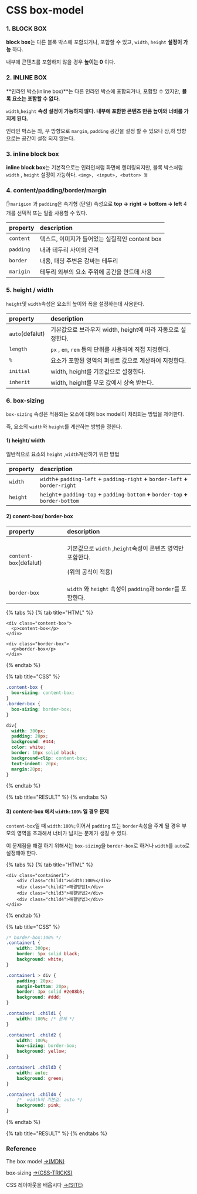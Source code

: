 # CSS box-model

### 1. BLOCK BOX

**block box**는 다른 블록 박스에 포함되거나, 포함할 수 있고, `width`, `height` **설정이 가능** 하다.

 내부에 콘텐츠를 포함하지 않을 경우 **높이는 0** 이다.

### 2. INLINE BOX

**인라인 박스\(inline box\)**는 다른 인라인 박스에 포함되거나, 포함할 수 있지만, **블록 요소는 포함할 수 없다.**

`width`,`height` **속성 설정이 가능하지 않다. 내부에 포함한 콘텐츠 만큼 높이와 너비를 가지게 된다.**

인라인 박스는 좌, 우 방향으로 `margin`, `padding` 공간을 설정 할 수 있으나 상,하 방향으로는 공간이 설정 되지 않는다.

### 3. inline block box

  **inline block box**는 기본적으로는 인라인처럼 화면에 렌더링되지만, 블록 박스처럼 `width` , `height` 설정이 가능하다. `<img>, <input>, <button> 등`

### 4. content/padding/border/margin 



✋`marigion` 과 `padding`은 속기형 \(단일\) 속성으로 **top → right → bottom → left** 4개를 선택적 또는 일괄 사용할 수 있다.

| property | description |
| :--- | :--- |
| `content` | 텍스트, 이미지가  들어있는 실질적인 content box |
| `padding` | 내과 테두리 사이의 간격 |
| `border` | 내용, 패딩 주변은 감싸는 테두리 |
| `marigin` | 테두리 외부의 요소 주위에 공간을 만드데 사용  |

### 5. height / width 

 `height`및 `width`속성은 요소의 높이와 폭을 설정하는데 사용한다.

| property | description |
| :--- | :--- |
| `auto`\(defalut\) | 기본값으로 브라우저 width, height에 따라 자동으로 설정한다. |
| `length` | `px` , `em`, `rem` 등의 단위를 사용하여 직접 지정한다. |
| `%` | 요소가 포함된 영역의 퍼센트 값으로 계산하여 지정한다. |
| `initial` | width, height를 기본값으로 설정한다. |
| `inherit`  | width, height를  부모 값에서 상속 받는다. |

### 6. box-sizing

`box-sizing` 속성은 적용되는 요소에 대해 box model이 처리되는 방법을 제어한다.

즉, 요소의 `width`와 `height`를 계산하는 방법을 정한다.

#### 1\) height/ width 

 일반적으로 요소의 `height` ,`width`계산하기 위한 방법

| property | description |
| :--- | :--- |
| `width` | `width`**+** `padding-left` **+** `padding-right` **+** `border-left` **+** `border-right` |
| `height` | `height`**+** `padding-top` **+** `padding-bottom` **+** `border-top` **+** `border-bottom` |

#### 2\) conent-box/ border-box

<table>
  <thead>
    <tr>
      <th style="text-align:left">property</th>
      <th style="text-align:left">description</th>
    </tr>
  </thead>
  <tbody>
    <tr>
      <td style="text-align:left"><code>content-box</code>(defalut)</td>
      <td style="text-align:left">
        <p>&#xAE30;&#xBCF8;&#xAC12;&#xC73C;&#xB85C; <code>width</code> ,<code>height</code>&#xC18D;&#xC131;&#xC774;
          &#xCF58;&#xD150;&#xCE20; &#xC601;&#xC5ED;&#xB9CC; &#xD3EC;&#xD568;&#xD55C;&#xB2E4;.</p>
        <p>(&#xC704;&#xC758; &#xACF5;&#xC2DD;&#xC774; &#xC801;&#xC6A9;)</p>
      </td>
    </tr>
    <tr>
      <td style="text-align:left"><code>border-box</code>
      </td>
      <td style="text-align:left"> <code>width</code> &#xC640; <code>height</code> &#xC18D;&#xC131;&#xC774; <code>padding</code>&#xACFC; <code>border</code>&#xB97C;
        &#xD3EC;&#xD568;&#xD55C;&#xB2E4;.</td>
    </tr>
  </tbody>
</table>

{% tabs %}
{% tab title="HTML" %}
```markup
<div class="content-box">
  <p>content-box</p>
</div>

<div class="border-box">
  <p>border-box</p>
</div>
```
{% endtab %}

{% tab title="CSS" %}
```css
.content-box { 
  box-sizing: content-box; 
}
.border-box { 
  box-sizing: border-box; 
}

div{
  width: 300px;
  padding: 20px;
  background: #444;
  color: white;
  border: 10px solid black;
  background-clip: content-box;
  text-indent: 20px;
  margin:20px;
}
```
{% endtab %}

{% tab title="RESULT" %}
{% endtabs %}

#### 3\) content-box 에서 `width:100%` 일 경우 문제

`content-box`일 때 `width:100%;`이어서 `padding` 또는 `border`속성을 주게 될 경우 부모의 영역을 초과해서 너비가 넘치는 문제가 생길 수 있다. 

이 문제점을 해결 하기 위해서는 `box-sizing`을 `border-box`로 하거나 `width`를 `auto`로 설정해야 한다.

{% tabs %}
{% tab title="HTML" %}
```markup
<div class="container1">
	<div class="child1">width:100%</div>
	<div class="child2">해결방법1</div>
	<div class="child3">해결방법2</div>
	<div class="child4">해결방법3</div>
</div>
```
{% endtab %}

{% tab title="CSS" %}
```css
/* border-box:100% */
.container1 {
	width: 300px;
	border: 5px solid black;
	background: white;
}

.container1 > div {
	padding: 20px;
	margin-bottom: 20px;
	border: 3px solid #2e88b5;
	background: #ddd;
}

.container1 .child1 {
	width: 100%; /* 문제 */
}

.container1 .child2 {
	width: 100%;
	box-sizing: border-box;
	background: yellow;
}

.container1 .child3 {
	width: auto;
	background: green;
}

.container1 .child4 {
	/* 	width의 기본값: auto */
	background: pink;
}
```
{% endtab %}

{% tab title="RESULT" %}
{% endtabs %}

### Reference <a id="reference"></a>

The box model [→\(MDN\)](https://developer.mozilla.org/en-US/docs/Learn/CSS/Building_blocks/The_box_model)

box-sizing [→\(CSS-TRICKS\)](https://css-tricks.com/box-sizing/)

CSS 레이아웃을 배웁시다 [→\(SITE\)](http://ko.learnlayout.com/box-model.html)



